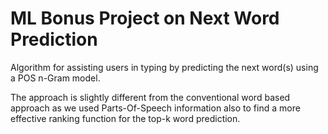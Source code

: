 # ML Bonus Project on Next Word Prediction
Algorithm for assisting users in typing by predicting the next word(s) using a POS n-Gram model. 

The approach is slightly different from the conventional word based approach as we used Parts-Of-Speech information also to find a more effective ranking function for the top-k word prediction.
